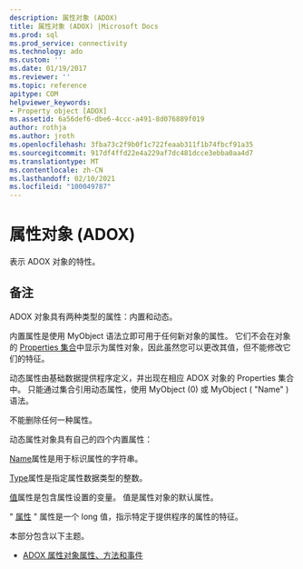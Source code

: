```yaml
---
description: 属性对象 (ADOX)
title: 属性对象 (ADOX) |Microsoft Docs
ms.prod: sql
ms.prod_service: connectivity
ms.technology: ado
ms.custom: ''
ms.date: 01/19/2017
ms.reviewer: ''
ms.topic: reference
apitype: COM
helpviewer_keywords:
- Property object [ADOX]
ms.assetid: 6a56def6-dbe6-4ccc-a491-8d076889f019
author: rothja
ms.author: jroth
ms.openlocfilehash: 3fba73c2f9b0f1c722feaab311f1b74fbcf91a35
ms.sourcegitcommit: 917df4ffd22e4a229af7dc481dcce3ebba0aa4d7
ms.translationtype: MT
ms.contentlocale: zh-CN
ms.lasthandoff: 02/10/2021
ms.locfileid: "100049787"
---
```

# <a name="property-object-adox"></a>属性对象 (ADOX)
表示 ADOX 对象的特性。  
  
## <a name="remarks"></a>备注  
 ADOX 对象具有两种类型的属性：内置和动态。  
  
 内置属性是使用 MyObject 语法立即可用于任何新对象的属性。 它们不会在对象的 [Properties 集合](../ado-api/properties-collection-ado.md)中显示为属性对象，因此虽然您可以更改其值，但不能修改它们的特征。  
  
 动态属性由基础数据提供程序定义，并出现在相应 ADOX 对象的 Properties 集合中。  只能通过集合引用动态属性，使用 MyObject (0) 或 MyObject ( "Name" ) 语法。  
  
 不能删除任何一种属性。  
  
 动态属性对象具有自己的四个内置属性：  
  
 [Name](../ado-api/name-property-ado.md)属性是用于标识属性的字符串。  
  
 [Type](../ado-api/type-property-ado.md)属性是指定属性数据类型的整数。  
  
 [值](../ado-api/value-property-ado.md)属性是包含属性设置的变量。 值是属性对象的默认属性。  
  
 " [属性](../ado-api/attributes-property-ado.md) " 属性是一个 long 值，指示特定于提供程序的属性的特征。  
  
 本部分包含以下主题。  
  
-   [ADOX 属性对象属性、方法和事件](./adox-property-object-properties-methods-and-events.md)